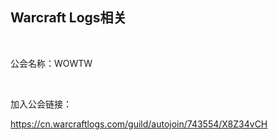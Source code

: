 ## Warcraft Logs相关

<br>

公会名称：WOWTW

<br>

加入公会链接：

https://cn.warcraftlogs.com/guild/autojoin/743554/X8Z34vCH
